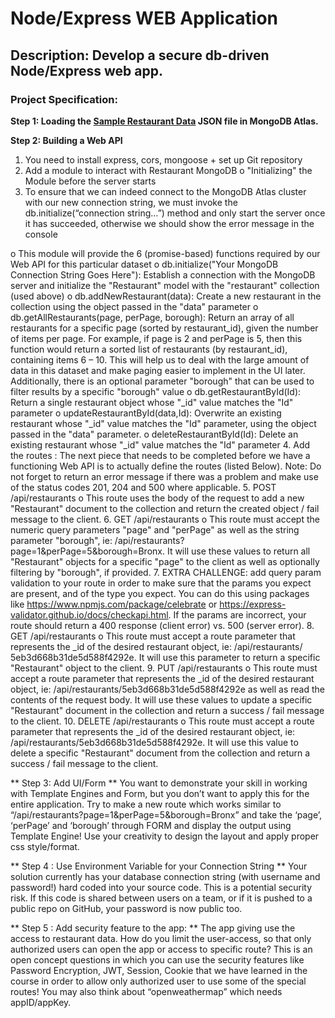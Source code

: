 # Node/Express WEB Application 

## Description: Develop a secure db-driven Node/Express web app. 

### Project Specification: 
**Step 1: Loading the [Sample Restaurant Data](https://github.com/OlesiaMashko/ITE5315-Project/blob/main/package-lock.json) JSON file in MongoDB Atlas.** 

**Step 2: Building a Web API**
1. You need to install express, cors, mongoose + set up Git repository 
2. Add a module to interact with Restaurant MongoDB 
o "Initializing" the Module before the server starts 
3. To ensure that we can indeed connect to the MongoDB Atlas cluster with our 
new connection string, we must invoke the db.initialize(“connection string…”) 
method and only start the server once it has succeeded, otherwise we should 
show the error message in the console 

o This module will provide the 6 (promise-based) functions required by our Web API for 
this particular dataset 
o db.initialize("Your MongoDB Connection String Goes Here"): Establish a connection with 
the MongoDB server and initialize the "Restaurant" model with the "restaurant" 
collection (used above) 
o db.addNewRestaurant(data): Create a new restaurant in the collection using the object 
passed in the "data" parameter 
o db.getAllRestaurants(page, perPage, borough): Return an array of all restaurants for a 
specific page (sorted by restaurant_id), given the number of items per page. For 
example, if page is 2 and perPage is 5, then this function would return a sorted list of 
restaurants (by restaurant_id), containing items 6 – 10. This will help us to deal with the 
large amount of data in this dataset and make paging easier to implement in the UI 
later. Additionally, there is an optional parameter "borough" that can be used to filter 
results by a specific "borough" value 
o db.getRestaurantById(Id): Return a single restaurant object whose "_id" value matches 
the "Id" parameter 
o updateRestaurantById(data,Id): Overwrite an existing restaurant whose "_id" value 
matches the "Id" parameter, using the object passed in the "data" parameter. 
o deleteRestaurantById(Id): Delete an existing restaurant whose "_id" value matches the 
"Id" parameter 
4. Add the routes : The next piece that needs to be completed before we have a functioning Web 
API is to actually define the routes (listed Below). Note: Do not forget to return an error 
message if there was a problem and make use of the status codes 201, 204 and 500 where 
applicable. 
5. POST /api/restaurants 
o This route uses the body of the request to add a new "Restaurant" document to the 
collection and return the created object / fail message to the client. 
6. GET /api/restaurants 
o This route must accept the numeric query parameters "page" and "perPage" as well as 
the string parameter "borough", ie: 
/api/restaurants?page=1&perPage=5&borough=Bronx. It will use these values to return 
all "Restaurant" objects for a specific "page" to the client as well as optionally filtering 
by "borough", if provided. 
7. EXTRA CHALLENGE: add query param validation to your route in order to make sure that the 
params you expect are present, and of the type you expect. You can do this using packages like 
https://www.npmjs.com/package/celebrate or https://express-validator.github.io/docs/checkapi.html. If the params are incorrect, your route should return a 400 response (client error) vs. 
500 (server error). 
8. GET /api/restaurants 
o This route must accept a route parameter that represents the _id of the desired 
restaurant object, ie: /api/restaurants/ 5eb3d668b31de5d588f4292e. It will use this 
parameter to return a specific "Restaurant" object to the client. 
9. PUT /api/restaurants 
o This route must accept a route parameter that represents the _id of the desired 
restaurant object, ie: /api/restaurants/5eb3d668b31de5d588f4292e as well as read the 
contents of the request body. It will use these values to update a specific "Restaurant" 
document in the collection and return a success / fail message to the client. 
10. DELETE /api/restaurants 
o This route must accept a route parameter that
represents the _id of the desired 
restaurant object, ie: /api/restaurants/5eb3d668b31de5d588f4292e. It will use this 
value to delete a specific "Restaurant" document from the collection and return a 
success / fail message to the client. 

** Step 3: Add UI/Form **
You want to demonstrate your skill in working with Template Engines and Form, but you don’t want to 
apply this for the entire application. 
Try to make a new route which works similar to “/api/restaurants?page=1&perPage=5&borough=Bronx” 
and take the ‘page’, ‘perPage’ and ‘borough’ through FORM and display the output using Template 
Engine! 
Use your creativity to design the layout and apply proper css style/format. 

** Step 4 : Use Environment Variable for your Connection String **
Your solution currently has your database connection string (with username and password!) hard coded 
into your source code. This is a potential security risk. If this code is shared between users on a team, 
or if it is pushed to a public repo on GitHub, your password is now public too. 

** Step 5 : Add security feature to the app: **
The app giving use the access to restaurant data. How do you limit the user-access, so that only 
authorized users can open the app or access to specific route? 
This is an open concept questions in which you can use the security features like Password Encryption, 
JWT, Session, Cookie that we have learned in the course in order to allow only authorized user to use 
some of the special routes! You may also think about “openweathermap” which needs appID/appKey.

